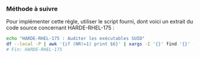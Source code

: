 
### Méthode à suivre

Pour implémenter cette règle, utiliser le script fourni, dont voici un extrait du code source concernant HARDE-RHEL-175 :

``` {.bash .numberLines}
echo "HARDE-RHEL-175 : Auditer les exécutables SUID"
df --local -P | awk '{if (NR!=1) print $6}' | xargs -I '{}' find '{}' -xdev -type f -perm -4000 -ls >"$HOME/$0-suid-$(date +'%Y-%m-%d').txt"
# Fin: HARDE-RHEL-175
```

